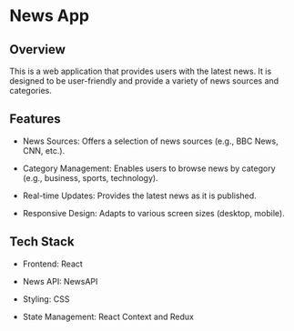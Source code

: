 # News App
## Overview
This is a web application that provides users with the latest news. It is designed to be user-friendly and provide a variety of news sources and categories.

## Features
- News Sources: Offers a selection of news sources (e.g., BBC News, CNN, etc.).

- Category Management: Enables users to browse news by category (e.g., business, sports, technology).

- Real-time Updates: Provides the latest news as it is published.

- Responsive Design: Adapts to various screen sizes (desktop, mobile).

## Tech Stack
- Frontend: React

- News API: NewsAPI

- Styling:  CSS

- State Management: React Context and Redux
